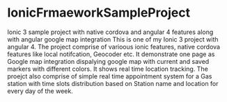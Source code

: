 # IonicFrmaeworkSampleProject
Ionic 3 sample project with native cordova and angular 4 features  along with angular google map integration
This is one of my Ionic 3 project with angular 4. The project comprise of varioous ionic features, native cordova features like local notifcation, Geocoder etc. It demonstrate one page as Google map integration dispalying google map with current and saved markers with different colors. It shows real time location tracking.
The proejct also comprise of simple real time appointment system for a Gas station with time slots distribution based on Station name and location for every day of the week.
